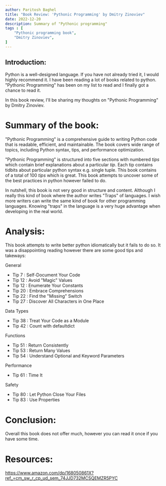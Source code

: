 ```yaml
---
author: Paritosh Baghel
title: "Book Review: 'Pythonic Programming' by Dmitry Zinoviev"
date: 2022-12-20
description: Summary of "Pythonic programming" 
tags : [
    "Pythonic programming book",
    "Dmitry Zinoviev",
]
---
```



## Introduction:

Python is a well-designed language. If you have not already tried it, I would highly recommend it. I have been reading a lot of books related to python. "Pythonic Programming" has been on my list to read and I finally got a chance to read it.

In this book review, I'll be sharing my thoughts on "Pythonic Programming" by Dmitry Zinoviev.


# Summary of the book:

"Pythonic Programming" is a comprehensive guide to writing Python code that is readable, efficient, and maintainable. The book covers wide range of topics, including Python syntax, tips, and performance optimization. 

"Pythonic Programming" is structured into five sections with numbered *tips* which contain brief explanations about a particular *tip*. Each tip contains tidbits about particular python syntax e.g. single tuple. This book contains of a total of 100 *tips* which is great. This book attempts to uncover some of the best practices in python however failed to do. 

In nutshell, this book is not very good in structure and content. Although I really this kind of book where the author writes "Traps"  of languages. I wish more writers can write the same kind of book for other programming languages. Knowing "traps" in the language is a very huge advantage when developing in the real world.


# Analysis:

This book attempts to write better python idiomatically but it fails to do so. It was a disappointing reading however there are some good tips and takeways:

General

- Tip 7  : Self-Document Your Code
- Tip 12 : Avoid "Magic" Values
- Tip 12 : Enumerate Your Constants
- Tip 20 : Embrace Comprehensions
- Tip 22 : Find the "Missing" Switch
- Tip 27 : Discover All Characters in One Place

Data Types 

- Tip 38 : Treat Your Code as a Module
- Tip 42 : Count with defaultdict

Functions

- Tip 51 : Return Consistently
- Tip 53 : Return Many Values
- Tip 54 : Understand Optional and Keyword Parameters

Performance 
- Tip 61 : Time It

Safety
- Tip 80 : Let Python Close Your Files
- Tip 83 : Use Properties

# Conclusion:

Overall this book does not offer much, however you can read it once if you have some time.

# Resources:

https://www.amazon.com/dp/168050861X?ref_=cm_sw_r_cp_ud_sem_74JJD732MCSQEMZR5PYC

